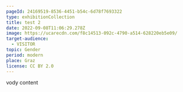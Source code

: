 ```yaml
---
pageId: 24169519-8536-4451-b54c-6d78f7693322
type: exhibitionCollection
title: test 2
date: 2022-09-08T11:06:29.278Z
image: https://ucarecdn.com/f8c14513-092c-4790-a514-628220eb5e09/
target-audience:
  - VISITOR
topic: Gender
period: modern
place: Graz
license: CC BY 2.0
---
```

vody content